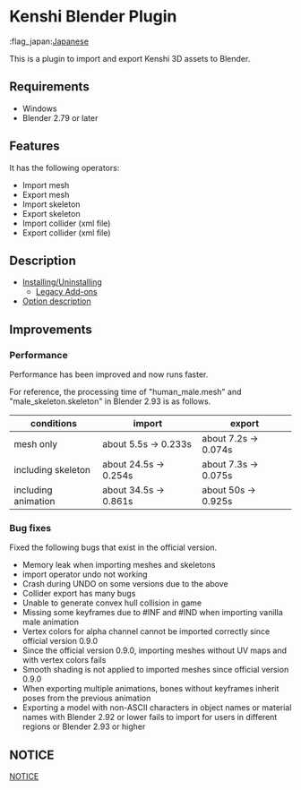 # Kenshi Blender Plugin

:flag_japan:[Japanese](README-ja.md)

This is a plugin to import and export Kenshi 3D assets to Blender.


## Requirements

- Windows
- Blender 2.79 or later


## Features
It has the following operators:

- Import mesh
- Export mesh
- Import skeleton
- Export skeleton
- Import collider (xml file)
- Export collider (xml file)


## Description

- [Installing/Uninstalling](Installation_extension.md)
    - [Legacy Add-ons](Installation.md)
- [Option description](Option_description.md)


## Improvements

### Performance

Performance has been improved and now runs faster.

For reference, the processing time of "human_male.mesh" and "male_skeleton.skeleton" in Blender 2.93 is as follows.

| conditions | import | export |
| --- | --------- | ----------- |
| mesh only | about 5.5s → 0.233s | about 7.2s → 0.074s |
| including skeleton | about 24.5s → 0.254s | about 7.3s → 0.075s |
| including animation| about 34.5s → 0.861s | about 50s → 0.925s |


### Bug fixes

Fixed the following bugs that exist in the official version.
- Memory leak when importing meshes and skeletons
- import operator undo not working
- Crash during UNDO on some versions due to the above
- Collider export has many bugs
- Unable to generate convex hull collision in game
- Missing some keyframes due to #INF and #IND when importing vanilla male animation
- Vertex colors for alpha channel cannot be imported correctly since official version 0.9.0
- Since the official version 0.9.0, importing meshes without UV maps and with vertex colors fails
- Smooth shading is not applied to imported meshes since official version 0.9.0
- When exporting multiple animations, bones without keyframes inherit poses from the previous animation
- Exporting a model with non-ASCII characters in object names or material names with Blender 2.92 or lower fails to import for users in different regions or Blender 2.93 or higher


## NOTICE

[NOTICE](NOTICE.md)
